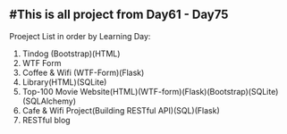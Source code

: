 ## #This is all project from Day61 - Day75

Proeject List in order by Learning Day:

1. Tindog (Bootstrap)(HTML)
2. WTF Form
3. Coffee & Wifi (WTF-Form)(Flask)
4. Library(HTML)(SQLite)
5. Top-100 Movie Website(HTML)(WTF-form)(Flask)(Bootstrap)(SQLite)(SQLAlchemy)
6. Cafe & Wifi Project(Building RESTful API)(SQL)(Flask)
7. RESTful blog
